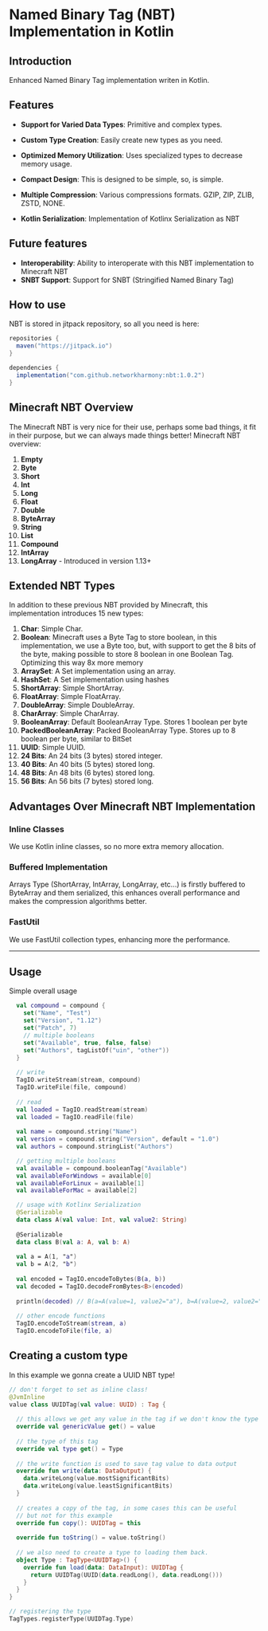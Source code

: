 # Named Binary Tag (NBT) Implementation in Kotlin

## Introduction

Enhanced Named Binary Tag implementation writen in Kotlin.

## Features

- **Support for Varied Data Types**: Primitive and complex types.
  
- **Custom Type Creation**: Easily create new types as you need.
  
- **Optimized Memory Utilization**: Uses specialized types to decrease memory usage.
  
- **Compact Design**: This is designed to be simple, so, is simple.

- **Multiple Compression**: Various compressions formats. GZIP, ZIP, ZLIB, ZSTD, NONE.

-   **Kotlin Serialization**: Implementation of Kotlinx Serialization as NBT

## Future features
- **Interoperability**: Ability to interoperate with this NBT implementation to Minecraft NBT
- **SNBT Support**: Support for SNBT (Stringified Named Binary Tag)

## How to use
NBT is stored in jitpack repository, so all you need is here:
```gradle
repositories {
  maven("https://jitpack.io")
}

dependencies {
  implementation("com.github.networkharmony:nbt:1.0.2")
}
```

## Minecraft NBT Overview

The Minecraft NBT is very nice for their use, perhaps some bad things, it fit in their purpose, but we can always made things better!
Minecraft NBT overview:

1. **Empty**
2. **Byte**
3. **Short**
4. **Int**
5. **Long**
6. **Float**
7. **Double**
8. **ByteArray**
9. **String**
10. **List**
11. **Compound**
12. **IntArray**
13. **LongArray** - Introduced in version 1.13+

## Extended NBT Types

In addition to these previous NBT provided by Minecraft, this implementation introduces 15 new types:

1. **Char**: Simple Char.
2. **Boolean**: Minecraft uses a Byte Tag to store boolean, in this implementation, we use a Byte too, but, with support to get the 8 bits of the byte, making possible to store 8 boolean in one Boolean Tag. Optimizing this way 8x more memory
3. **ArraySet**: A Set implementation using an array.
4. **HashSet**: A Set implementation using hashes
5. **ShortArray**: Simple ShortArray.
6. **FloatArray**: Simple FloatArray.
7. **DoubleArray**: Simple DoubleArray.
8. **CharArray**: Simple CharArray.
9. **BooleanArray**: Default BooleanArray Type. Stores 1 boolean per byte
10. **PackedBooleanArray**: Packed BooleanArray Type. Stores up to 8 boolean per byte, similar to BitSet
11. **UUID**: Simple UUID.
12. **24 Bits**: An 24 bits (3 bytes) stored integer.
13. **40 Bits**: An 40 bits (5 bytes) stored long.
14. **48 Bits**: An 48 bits (6 bytes) stored long.
15. **56 Bits**: An 56 bits (7 bytes) stored long.
    
## Advantages Over Minecraft NBT Implementation

### Inline Classes

We use Kotlin inline classes, so no more extra memory allocation.

### Buffered Implementation

Arrays Type (ShortArray, IntArray, LongArray, etc...) is firstly buffered to ByteArray and them serialized, this enhances overall performance and makes the compression algorithms better.

### FastUtil

We use FastUtil collection types, enhancing more the performance.

---
## Usage
Simple overall usage
```kt
  val compound = compound {
    set("Name", "Test")
    set("Version", "1.12")
    set("Patch", 7)
    // multiple booleans
    set("Available", true, false, false)
    set("Authors", tagListOf("uin", "other"))
  }
  
  // write
  TagIO.writeStream(stream, compound)
  TagIO.writeFile(file, compound)
  
  // read
  val loaded = TagIO.readStream(stream)
  val loaded = TagIO.readFile(file)
  
  val name = compound.string("Name")
  val version = compound.string("Version", default = "1.0")
  val authors = compound.stringList("Authors")

  // getting multiple booleans
  val available = compound.booleanTag("Available")
  val availableForWindows = available[0]
  val availableForLinux = available[1]
  val availableForMac = available[2]

  // usage with Kotlinx Serialization
  @Serializable
  data class A(val value: Int, val value2: String)
  
  @Serializable
  data class B(val a: A, val b: A)
  
  val a = A(1, "a")
  val b = A(2, "b")
  
  val encoded = TagIO.encodeToBytes(B(a, b))
  val decoded = TagIO.decodeFromBytes<B>(encoded)
  
  println(decoded) // B(a=A(value=1, value2="a"), b=A(value=2, value2="b"))
  
  // other encode functions
  TagIO.encodeToStream(stream, a)
  TagIO.encodeToFile(file, a)
```

## Creating a custom type
In this example we gonna create a UUID NBT type!
```kt
// don't forget to set as inline class!
@JvmInline
value class UUIDTag(val value: UUID) : Tag {
  
  // this allows we get any value in the tag if we don't know the type
  override val genericValue get() = value
  
  // the type of this tag
  override val type get() = Type
  
  // the write function is used to save tag value to data output
  override fun write(data: DataOutput) {
    data.writeLong(value.mostSignificantBits)
    data.writeLong(value.leastSignificantBits)
  }
  
  // creates a copy of the tag, in some cases this can be useful
  // but not for this example
  override fun copy(): UUIDTag = this
  
  override fun toString() = value.toString()
  
  // we also need to create a type to loading them back.
  object Type : TagType<UUIDTag>() {
    override fun load(data: DataInput): UUIDTag {
      return UUIDTag(UUID(data.readLong(), data.readLong()))
    }
  }
}

// registering the type
TagTypes.registerType(UUIDTag.Type)
```
